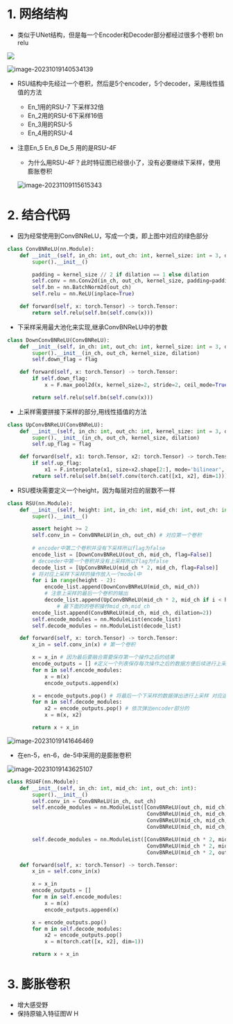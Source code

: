# 1. 网络结构

- 类似于UNet结构，但是每一个Encoder和Decoder部分都经过很多个卷积 bn relu

![](https://pj-typora.oss-cn-shanghai.aliyuncs.com/image-20231019140348198.png)

![image-20231019140534139](https://pj-typora.oss-cn-shanghai.aliyuncs.com/image-20231019140534139.png)

- RSU结构中先经过一个卷积，然后是5个encoder，5个decoder，采用线性插值的方法

  - En_1用的RSU-7 下采样32倍
  - En_2用的RSU-6下采样16倍
  - En_3用的RSU-5
  - En_4用的RSU-4

- 注意En_5 En_6 De_5 用的是RSU-4F

  - 为什么用RSU-4F？此时特征图已经很小了，没有必要继续下采样，使用膨胀卷积

  ![image-20231109115615343](https://pj-typora.oss-cn-shanghai.aliyuncs.com/image-20231109115615343.png)



# 2. 结合代码

- 因为经常使用到ConvBNReLU，写成一个类，即上图中对应的绿色部分

```python
class ConvBNReLU(nn.Module):
    def __init__(self, in_ch: int, out_ch: int, kernel_size: int = 3, dilation: int = 1):
        super().__init__()

        padding = kernel_size // 2 if dilation == 1 else dilation
        self.conv = nn.Conv2d(in_ch, out_ch, kernel_size, padding=padding, dilation=dilation, bias=False)
        self.bn = nn.BatchNorm2d(out_ch)
        self.relu = nn.ReLU(inplace=True)

    def forward(self, x: torch.Tensor) -> torch.Tensor:
        return self.relu(self.bn(self.conv(x)))
```

- 下采样采用最大池化来实现,继承ConvBNReLU中的参数

```python
class DownConvBNReLU(ConvBNReLU):
    def __init__(self, in_ch: int, out_ch: int, kernel_size: int = 3, dilation: int = 1, flag: bool = True):
        super().__init__(in_ch, out_ch, kernel_size, dilation)
        self.down_flag = flag

    def forward(self, x: torch.Tensor) -> torch.Tensor:
        if self.down_flag:
            x = F.max_pool2d(x, kernel_size=2, stride=2, ceil_mode=True)

        return self.relu(self.bn(self.conv(x)))

```

- 上采样需要拼接下采样的部分,用线性插值的方法

```python
class UpConvBNReLU(ConvBNReLU):
    def __init__(self, in_ch: int, out_ch: int, kernel_size: int = 3, dilation: int = 1, flag: bool = True):
        super().__init__(in_ch, out_ch, kernel_size, dilation)
        self.up_flag = flag

    def forward(self, x1: torch.Tensor, x2: torch.Tensor) -> torch.Tensor:
        if self.up_flag:
            x1 = F.interpolate(x1, size=x2.shape[2:], mode='bilinear', align_corners=False)
        return self.relu(self.bn(self.conv(torch.cat([x1, x2], dim=1))))

```

- RSU模块需要定义一个height，因为每层对应的层数不一样

```python
class RSU(nn.Module):
    def __init__(self, height: int, in_ch: int, mid_ch: int, out_ch: int):
        super().__init__()

        assert height >= 2
        self.conv_in = ConvBNReLU(in_ch, out_ch) # 对应第一个卷积
				
        # encoder中第二个卷积并没有下采样所以flag为false
        encode_list = [DownConvBNReLU(out_ch, mid_ch, flag=False)] 
        # decoeder中第一个卷积并没有上采样所以flag为false
        decode_list = [UpConvBNReLU(mid_ch * 2, mid_ch, flag=False)]
        # 将对应上采样下采样的操作放入一个model中
        for i in range(height - 2):
            encode_list.append(DownConvBNReLU(mid_ch, mid_ch))
            # 注意上采样的最后一个卷积的输出
            decode_list.append(UpConvBNReLU(mid_ch * 2, mid_ch if i < height - 3 else out_ch))
				# 最下面的的卷积操作mid_ch,mid_ch
        encode_list.append(ConvBNReLU(mid_ch, mid_ch, dilation=2))
        self.encode_modules = nn.ModuleList(encode_list) 
        self.decode_modules = nn.ModuleList(decode_list)

    def forward(self, x: torch.Tensor) -> torch.Tensor:
        x_in = self.conv_in(x) # 第一个卷积

        x = x_in # 因为最后要融合需要保存第一个操作之后的结果
        encode_outputs = [] #定义一个列表保存每次操作之后的数据方便后续进行上采样的操作
        for m in self.encode_modules:
            x = m(x)
            encode_outputs.append(x)

        x = encode_outputs.pop() # 将最后一个下采样的数据弹出进行上采样 对应途中最下方卷积操作之后的数据
        for m in self.decode_modules:
            x2 = encode_outputs.pop() # 依次弹出encoder部分的
            x = m(x, x2)

        return x + x_in
```

![image-20231019141646469](https://pj-typora.oss-cn-shanghai.aliyuncs.com/image-20231019141646469.png)

- 在en-5，en-6，de-5中采用的是膨胀卷积

![image-20231019143625107](https://pj-typora.oss-cn-shanghai.aliyuncs.com/image-20231019143625107.png)

```python
class RSU4F(nn.Module):
    def __init__(self, in_ch: int, mid_ch: int, out_ch: int):
        super().__init__()
        self.conv_in = ConvBNReLU(in_ch, out_ch)
        self.encode_modules = nn.ModuleList([ConvBNReLU(out_ch, mid_ch),
                                             ConvBNReLU(mid_ch, mid_ch, dilation=2),
                                             ConvBNReLU(mid_ch, mid_ch, dilation=4),
                                             ConvBNReLU(mid_ch, mid_ch, dilation=8)])

        self.decode_modules = nn.ModuleList([ConvBNReLU(mid_ch * 2, mid_ch, dilation=4),
                                             ConvBNReLU(mid_ch * 2, mid_ch, dilation=2),
                                             ConvBNReLU(mid_ch * 2, out_ch)])

    def forward(self, x: torch.Tensor) -> torch.Tensor:
        x_in = self.conv_in(x)

        x = x_in
        encode_outputs = []
        for m in self.encode_modules:
            x = m(x)
            encode_outputs.append(x)

        x = encode_outputs.pop()
        for m in self.decode_modules:
            x2 = encode_outputs.pop()
            x = m(torch.cat([x, x2], dim=1))

        return x + x_in
```

# 3. 膨胀卷积

- 增大感受野
- 保持原输入特征图W H